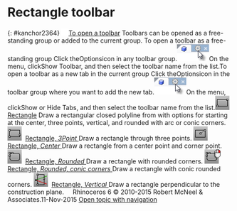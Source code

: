 ---
---


# Rectangle toolbar
{: #kanchor2364}
 [![images/transparent.gif](images/transparent.gif)To open a toolbar](javascript:void(0);) Toolbars can be opened as a free-standing group or added to the current group.
To open a toolbar as a free-standing group
Click theOptionsicon in any toolbar group.![images/toolbar-howtoopen.png](images/toolbar-howtoopen.png)On the menu, clickShow Toolbar, and then select the toolbar name from the list.To open a toolbar as a new tab in the current group
Click theOptionsicon in the toolbar group where you want to add the new tab.![images/toolbar-howtoopen.png](images/toolbar-howtoopen.png)On the menu, clickShow or Hide Tabs, and then select the toolbar name from the list.![images/rectangle-corner.png](images/rectangle-corner.png) [Rectangle](rectangle.html) 
Draw a rectangular closed polyline from with options for starting at the center, three points, vertical, and rounded with arc or conic corners.
![images/rectangle-3pt.png](images/rectangle-3pt.png) [Rectangle, *3Point* ](rectangle.html#3point) 
Draw a rectangle through three points.
![images/rectangle-centercorner.png](images/rectangle-centercorner.png) [Rectangle, *Center* ](rectangle.html#center) 
Draw a rectangle from a center point and corner point.
![images/rectangle-round.png](images/rectangle-round.png) [Rectangle, *Rounded* ](rectangle.html#rounded) 
Draw a rectangle with rounded corners.
![images/rectangle-roundconic.png](images/rectangle-roundconic.png) [Rectangle, *Rounded, conic corners* ](rectangle.html#rounded) 
Draw a rectangle with conic rounded corners.
![images/rectangle-vertical.png](images/rectangle-vertical.png) [Rectangle, *Vertical* ](rectangle.html#vertical) 
Draw a rectangle perpendicular to the construction plane.
&#160;
&#160;
Rhinoceros 6 © 2010-2015 Robert McNeel &amp; Associates.11-Nov-2015
 [Open topic with navigation](rectangle-toolbar.html) 


